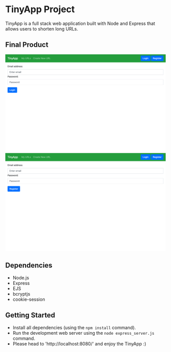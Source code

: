 # TinyApp Project

TinyApp is a full stack web application built with Node and Express that allows users to shorten long URLs.

## Final Product

!["Screenshot of login page"](https://github.com/JasonDisj/tinyapp/blob/master/docs/urls-login-page.png?raw=true)
!["Screenshot of register page"](https://github.com/JasonDisj/tinyapp/blob/master/docs/urls-register-page.png?raw=true)

## Dependencies

- Node.js
- Express
- EJS
- bcryptjs
- cookie-session

## Getting Started

- Install all dependencies (using the `npm install` command).
- Run the development web server using the `node express_server.js` command.
- Please head to 'http://localhost:8080/' and enjoy the TinyApp :)
